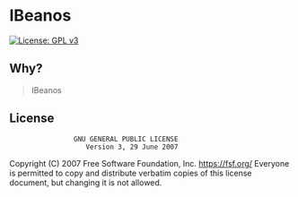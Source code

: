 # IBeanos
[![License: GPL v3](https://img.shields.io/badge/License-GPLv3-blue.svg)](https://www.gnu.org/licenses/gpl-3.0)
## Why?
> IBeanos
## License
                    GNU GENERAL PUBLIC LICENSE
                       Version 3, 29 June 2007

 Copyright (C) 2007 Free Software Foundation, Inc. <https://fsf.org/>
 Everyone is permitted to copy and distribute verbatim copies
 of this license document, but changing it is not allowed.

